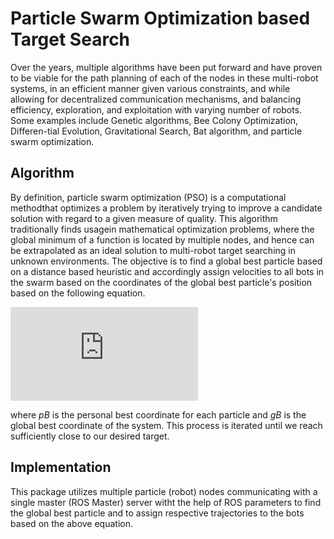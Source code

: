 # Particle Swarm Optimization based Target Search
Over the years, multiple algorithms have been put forward and have proven to be viable for the path planning of each of the nodes in these multi-robot systems, in an efficient manner given various constraints, and while allowing for decentralized communication mechanisms, and balancing efficiency, exploration, and exploitation with varying number of robots. Some examples include Genetic algorithms, Bee Colony Optimization, Differen-tial Evolution, Gravitational Search, Bat algorithm, and particle swarm optimization.

## Algorithm 
By definition, particle swarm optimization (PSO) is a computational methodthat optimizes a problem by iteratively trying to improve a candidate solution
with regard to a given measure of quality. This algorithm traditionally finds usagein mathematical optimization problems, where the global minimum of a function is located by multiple nodes, and hence can be extrapolated as an ideal solution to multi-robot target searching in unknown environments. 
The objective is to find a global best particle based on a distance based heuristic and accordingly assign velocities to all bots in the swarm based on the coordinates of the global best particle's position based on the following equation.

![equation](http://www.sciweavers.org/tex2img.php?eq=v_i%5E%7Bt%2B1%7D%3Dwv_i%5Et%2Bc_1r_1%28pB_i%5Et-x_i%5Et%29%2Bc_2r_2%28gB_i%5Et-x_i%5Et%29&bc=Black&fc=White&im=jpg&fs=12&ff=arev&edit=0)

where *pB* is the personal best coordinate for each particle and *gB* is the global best coordinate of the system. This process is iterated until we reach sufficiently close to our desired target.

## Implementation
This package utilizes multiple particle (robot) nodes communicating with a single master (ROS Master) server witht the help of ROS parameters to find the global best particle and to assign respective trajectories to the bots based on the above equation.
